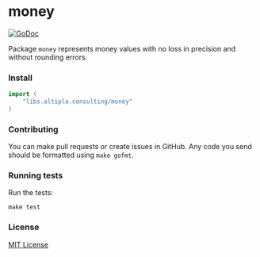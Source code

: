 
# money

[![GoDoc](https://godoc.org/libs.altipla.consulting/money?status.svg)](https://godoc.org/libs.altipla.consulting/money)

Package `money` represents money values with no loss in precision and without rounding errors.


### Install

```go
import (
	"libs.altipla.consulting/money"
)
```


### Contributing

You can make pull requests or create issues in GitHub. Any code you send should be formatted using ```make gofmt```.


### Running tests

Run the tests:

```shell
make test
```


### License

[MIT License](../LICENSE)
